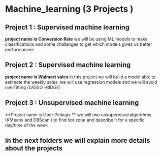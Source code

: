 # Machine_learning (3 Projects )

## Project 1 : Supervised machine learning 

**project name is Conversion Rate**
we will be using ML models to make classifications and some challanges to get which models gives us better performances 
## Project 2 : Supervised  machine learning

**project name is Walmart sales**
in this project we will build a model able to estimate the weekly sales .we will use regression models and we will avoid overfitting (LASSO -RIDGE)

## Project 3 : Unsupervised machine learning
**Project name is Uber Pickups **
we will two unsupervised algorithms (KMeans and DBScan ) to find hot zone  and describe it for a specific day/time of the week

## In the next folders we will explain more details about the projects